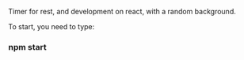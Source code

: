 Timer for rest, and development on react, with a random background.

To start, you need to type:
### npm start


